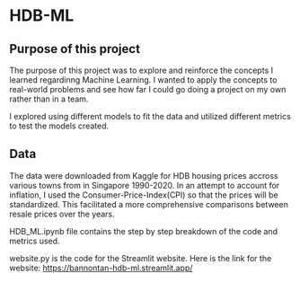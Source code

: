 # HDB-ML #

## Purpose of this project ##
The purpose of this project was to explore and reinforce the concepts I learned regardinng Machine Learning. I wanted to apply the concepts to real-world problems and see how far I could go doing a project on my own rather than in a team.

I explored using different models to fit the data and utilized different metrics to test the models created.

## Data ##

The data were downloaded from Kaggle for HDB housing prices accross various towns from in Singapore 1990-2020. 
In an attempt to account for inflation, I used the Consumer-Price-Index(CPI) so that the prices will be standardized. This facilitated a more comprehensive comparisons between resale prices over the years.

HDB_ML.ipynb file contains the step by step breakdown of the code and metrics used.

website.py is the code for the Streamlit website. Here is the link for the website: https://bannontan-hdb-ml.streamlit.app/
